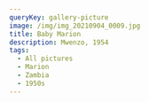 ```yaml
---
queryKey: gallery-picture
image: /img/img_20210904_0009.jpg
title: Baby Marion
description: Mwenzo, 1954
tags:
  - All pictures
  - Marion
  - Zambia
  - 1950s
---
```

